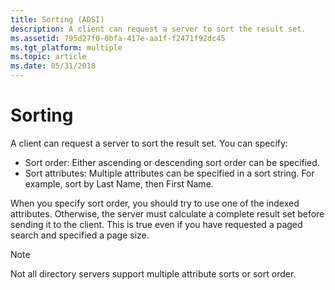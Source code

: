 ```yaml
---
title: Sorting (ADSI)
description: A client can request a server to sort the result set.
ms.assetid: 795d27f0-0bfa-417e-aa1f-f2471f92dc45
ms.tgt_platform: multiple
ms.topic: article
ms.date: 05/31/2018
---
```


# Sorting

A client can request a server to sort the result set. You can specify:

-   Sort order: Either ascending or descending sort order can be specified.
-   Sort attributes: Multiple attributes can be specified in a sort string. For example, sort by Last Name, then First Name.

When you specify sort order, you should try to use one of the indexed attributes. Otherwise, the server must calculate a complete result set before sending it to the client. This is true even if you have requested a paged search and specified a page size.

> [!Note]  
> Not all directory servers support multiple attribute sorts or sort order.

 

 

 




